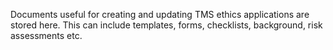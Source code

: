 Documents useful for creating and updating TMS ethics applications are stored here. This can include templates, forms, checklists, background, risk assessments etc.
